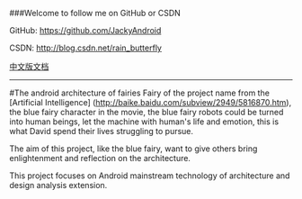 ###Welcome to follow me on GitHub or CSDN

GitHub: https://github.com/JackyAndroid

CSDN: http://blog.csdn.net/rain_butterfly

[中文版文档](https://github.com/JackyAndroid/Android-Architecture-Fairy/blob/master/README-CN.md)

---
#The android architecture of fairies
Fairy of the project name from the [Artificial Intelligence] (http://baike.baidu.com/subview/2949/5816870.htm), the blue fairy character in the movie, the blue fairy robots could be turned into human beings, let the machine with human's life and emotion, this is what David spend their lives struggling to pursue.

The aim of this project, like the blue fairy, want to give others bring enlightenment and reflection on the architecture.

This project focuses on Android mainstream technology of architecture and design analysis extension.